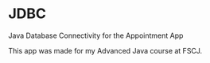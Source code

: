 # JDBC
Java Database Connectivity for the Appointment App

This app was made for my Advanced Java course at FSCJ.
